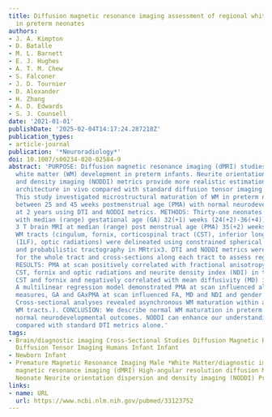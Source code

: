 ```yaml
---
title: Diffusion magnetic resonance imaging assessment of regional white matter maturation
  in preterm neonates
authors:
- J. A. Kimpton
- D. Batalle
- M. L. Barnett
- E. J. Hughes
- A. T. M. Chew
- S. Falconer
- J. D. Tournier
- D. Alexander
- H. Zhang
- A. D. Edwards
- S. J. Counsell
date: '2021-01-01'
publishDate: '2025-02-04T14:17:24.287218Z'
publication_types:
- article-journal
publication: '*Neuroradiology*'
doi: 10.1007/s00234-020-02584-9
abstract: 'PURPOSE: Diffusion magnetic resonance imaging (dMRI) studies report altered
  white matter (WM) development in preterm infants. Neurite orientation dispersion
  and density imaging (NODDI) metrics provide more realistic estimations of neurite
  architecture in vivo compared with standard diffusion tensor imaging (DTI) metrics.
  This study investigated microstructural maturation of WM in preterm neonates scanned
  between 25 and 45 weeks postmenstrual age (PMA) with normal neurodevelopmental outcomes
  at 2 years using DTI and NODDI metrics. METHODS: Thirty-one neonates (n = 17 male)
  with median (range) gestational age (GA) 32(+1) weeks (24(+2)-36(+4)) underwent
  3 T brain MRI at median (range) post menstrual age (PMA) 35(+2) weeks (25(+3)-43(+1)).
  WM tracts (cingulum, fornix, corticospinal tract (CST), inferior longitudinal fasciculus
  (ILF), optic radiations) were delineated using constrained spherical deconvolution
  and probabilistic tractography in MRtrix3. DTI and NODDI metrics were extracted
  for the whole tract and cross-sections along each tract to assess regional development.
  RESULTS: PMA at scan positively correlated with fractional anisotropy (FA) in the
  CST, fornix and optic radiations and neurite density index (NDI) in the cingulum,
  CST and fornix and negatively correlated with mean diffusivity (MD) in all tracts.
  A multilinear regression model demonstrated PMA at scan influenced all diffusion
  measures, GA and GAxPMA at scan influenced FA, MD and NDI and gender affected NDI.
  Cross-sectional analyses revealed asynchronous WM maturation within and between
  WM tracts.). CONCLUSION: We describe normal WM maturation in preterm neonates with
  normal neurodevelopmental outcomes. NODDI can enhance our understanding of WM maturation
  compared with standard DTI metrics alone.'
tags:
- Brain/diagnostic imaging Cross-Sectional Studies Diffusion Magnetic Resonance Imaging
  Diffusion Tensor Imaging Humans Infant Infant
- Newborn Infant
- Premature Magnetic Resonance Imaging Male *White Matter/diagnostic imaging Diffusion
  magnetic resonance imaging (dMRI) High-angular resolution diffusion MR imaging (HARDI)
  Neonate Neurite orientation dispersion and density imaging (NODDI) Preterm Tractography
links:
- name: URL
  url: https://www.ncbi.nlm.nih.gov/pubmed/33123752
---
```

